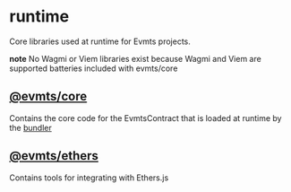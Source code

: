 # runtime

Core libraries used at runtime for Evmts projects.

**note** No Wagmi or Viem libraries exist because Wagmi and Viem are supported batteries included with evmts/core 

## [@evmts/core](./core/)

Contains the core code for the EvmtsContract that is loaded at runtime by the [bundler](../bundlers/)

## [@evmts/ethers](./ethers/)

Contains tools for integrating with Ethers.js

